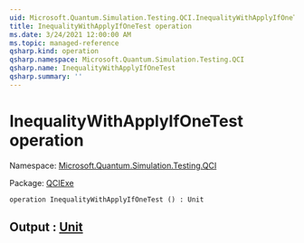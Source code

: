 ```yaml
---
uid: Microsoft.Quantum.Simulation.Testing.QCI.InequalityWithApplyIfOneTest
title: InequalityWithApplyIfOneTest operation
ms.date: 3/24/2021 12:00:00 AM
ms.topic: managed-reference
qsharp.kind: operation
qsharp.namespace: Microsoft.Quantum.Simulation.Testing.QCI
qsharp.name: InequalityWithApplyIfOneTest
qsharp.summary: ''
---
```


# InequalityWithApplyIfOneTest operation

Namespace: [Microsoft.Quantum.Simulation.Testing.QCI](xref:Microsoft.Quantum.Simulation.Testing.QCI)

Package: [QCIExe](https://nuget.org/packages/QCIExe)




```qsharp
operation InequalityWithApplyIfOneTest () : Unit
```


## Output : [Unit](xref:microsoft.quantum.lang-ref.unit)

